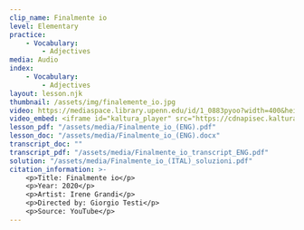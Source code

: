 ```yaml
---
clip_name: Finalmente io 
level: Elementary
practice: 
    - Vocabulary: 
        - Adjectives
media: Audio
index: 
    - Vocabulary: 
        - Adjectives
layout: lesson.njk
thumbnail: /assets/img/finalemente_io.jpg
video: https://mediaspace.library.upenn.edu/id/1_0883pyoo?width=400&height=285&playerId=52628472
video_embed: <iframe id="kaltura_player" src="https://cdnapisec.kaltura.com/p/1147242/sp/114724200/embedIframeJs/uiconf_id/9757771/partner_id/1147242?iframeembed=true&playerId=kaltura_player&entry_id=1_0883pyoo&flashvars[streamerType]=auto&amp;flashvars[localizationCode]=en&amp;flashvars[sideBarContainer.plugin]=true&amp;flashvars[sideBarContainer.position]=left&amp;flashvars[sideBarContainer.clickToClose]=true&amp;flashvars[chapters.plugin]=true&amp;flashvars[chapters.layout]=vertical&amp;flashvars[chapters.thumbnailRotator]=false&amp;flashvars[streamSelector.plugin]=true&amp;flashvars[EmbedPlayer.SpinnerTarget]=videoHolder&amp;flashvars[dualScreen.plugin]=true&amp;flashvars[Kaltura.addCrossoriginToIframe]=true&amp;&wid=1_puepey49" width="400" height="285" allowfullscreen webkitallowfullscreen mozAllowFullScreen allow="autoplay *; fullscreen *; encrypted-media *" sandbox="allow-downloads allow-forms allow-same-origin allow-scripts allow-top-navigation allow-pointer-lock allow-popups allow-modals allow-orientation-lock allow-popups-to-escape-sandbox allow-presentation allow-top-navigation-by-user-activation" frameborder="0" title="Finalemente_io"></iframe>
lesson_pdf: "/assets/media/Finalmente_io_(ENG).pdf"
lesson_doc: "/assets/media/Finalmente_io_(ENG).docx"
transcript_doc: ""
transcript_pdf: "/assets/media/Finalmente_io_transcript_ENG.pdf"
solution: "/assets/media/Finalmente_io_(ITAL)_soluzioni.pdf"
citation_information: >- 
    <p>Title: Finalmente io</p>
    <p>Year: 2020</p>
    <p>Artist: Irene Grandi</p>
    <p>Directed by: Giorgio Testi</p>
    <p>Source: YouTube</p>
---
```

